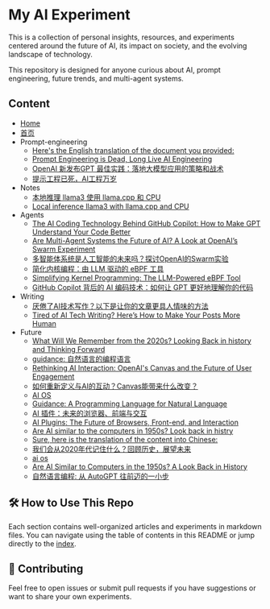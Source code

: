 # My AI Experiment

This is a collection of personal insights, resources, and experiments centered around the future of AI, its impact on society, and the evolving landscape of technology.

This repository is designed for anyone curious about AI, prompt engineering, future trends, and multi-agent systems.

## Content

- [Home](docs/index.md)
- [首页](docs/index.zh.md)
- Prompt-engineering
  - [Here's the English translation of the document you provided:](docs/Prompt-engineering/gpt-best-practice.md)
  - [Prompt Engineering is Dead, Long Live AI Engineering](docs/Prompt-engineering/prompt-dead.md)
  - [OpenAI 新发布GPT 最佳实践：落地大模型应用的策略和战术](docs/Prompt-engineering/gpt-best-practice.zh.md)
  - [提示工程已死，AI工程万岁](docs/Prompt-engineering/prompt-dead.zh.md)
- Notes
  - [本地推理 llama3 使用 llama.cpp 和 CPU](docs/Notes/inference-locally.zh.md)
  - [Local inference llama3 with llama.cpp and CPU](docs/Notes/inference-locally.md)
- Agents
  - [The AI Coding Technology Behind GitHub Copilot: How to Make GPT Understand Your Code Better](docs/Agents/copilot.md)
  - [Are Multi-Agent Systems the Future of AI? A Look at OpenAI’s Swarm Experiment](docs/Agents/swarm.md)
  - [多智能体系统是人工智能的未来吗？探讨OpenAI的Swarm实验](docs/Agents/swarm.zh.md)
  - [简化内核编程：由 LLM 驱动的 eBPF 工具](docs/Agents/kgent.zh.md)
  - [Simplifying Kernel Programming: The LLM-Powered eBPF Tool](docs/Agents/kgent.md)
  - [GitHub Copilot 背后的 AI 编码技术：如何让 GPT 更好地理解你的代码](docs/Agents/copilot.zh.md)
- Writing
  - [厌倦了AI技术写作？以下是让你的文章更具人情味的方法](docs/Writing/Feel-human.zh.md)
  - [Tired of AI Tech Writing? Here’s How to Make Your Posts More Human](docs/Writing/Feel-human.md)
- Future
  - [What Will We Remember from the 2020s? Looking Back in history and Thinking Forward](docs/Future/future-hostory.md)
  - [guidance: 自然语言的编程语言](docs/Future/guidance.zh.md)
  - [Rethinking AI Interaction: OpenAI's Canvas and the Future of User Engagement](docs/Future/openai-canvas.md)
  - [如何重新定义与AI的互动？Canvas能带来什么改变？](docs/Future/openai-canvas.zh.md)
  - [AI OS](docs/Future/ai-os.md)
  - [Guidance: A Programming Language for Natural Language](docs/Future/guidance.md)
  - [AI 插件：未来的浏览器、前端与交互](docs/Future/plugin.zh.md)
  - [AI Plugins: The Future of Browsers, Front-end, and Interaction](docs/Future/plugin.md)
  - [Are AI similar to the computers in 1950s? Look back in histry](docs/Future/history.zh.md)
  - [Sure, here is the translation of the content into Chinese:](docs/Future/natual-language-program.zh.md)
  - [我们会从2020年代记住什么？回顾历史，展望未来](docs/Future/future-hostory.zh.md)
  - [ai os](docs/Future/ai-os.zh.md)
  - [Are AI Similar to Computers in the 1950s? A Look Back in History](docs/Future/history.md)
  - [自然语言编程: 从 AutoGPT 往前迈的一小步](docs/Future/natual-language-program.md)

## 🛠 **How to Use This Repo**

Each section contains well-organized articles and experiments in markdown files. You can navigate using the table of contents in this README or jump directly to the [index](docs/index.md).

## 🤝 **Contributing**

Feel free to open issues or submit pull requests if you have suggestions or want to share your own experiments.
